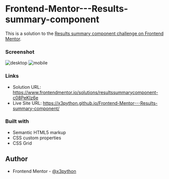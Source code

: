 # Frontend-Mentor---Results-summary-component
This is a solution to the [Results summary component challenge on Frontend Mentor](https://www.frontendmentor.io/challenges/results-summary-component-CE_K6s0maV).

### Screenshot
![desktop](https://user-images.githubusercontent.com/83002862/222051891-ff36b519-24a4-454b-aac4-2cea838839fe.gif)
![mobile](https://user-images.githubusercontent.com/83002862/222051906-779b88a7-d5be-4e17-b37a-1d58a28191ba.gif)



### Links

- Solution URL: https://www.frontendmentor.io/solutions/resultssummarycomponent-c08PeKIz6e
- Live Site URL: https://x3python.github.io/Frontend-Mentor---Results-summary-component/

### Built with

- Semantic HTML5 markup
- CSS custom properties
- CSS Grid

## Author

- Frontend Mentor - [@x3python](https://www.frontendmentor.io/profile/x3python)
